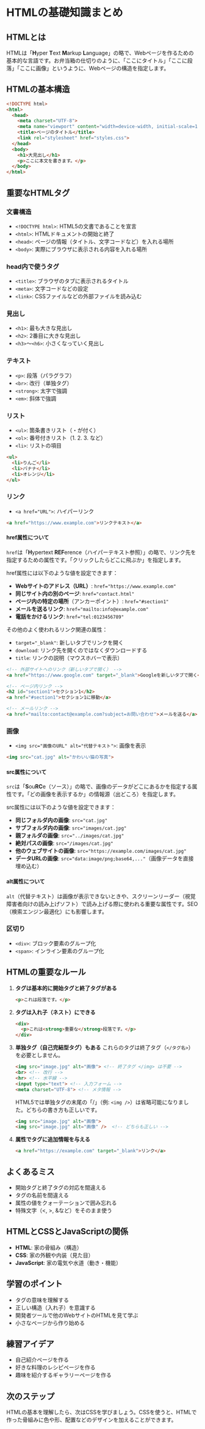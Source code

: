 # HTMLの基礎知識まとめ

## HTMLとは
HTMLは「**H**yper **T**ext **M**arkup **L**anguage」の略で、Webページを作るための基本的な言語です。お弁当箱の仕切りのように、「ここにタイトル」「ここに段落」「ここに画像」というように、Webページの構造を指定します。

## HTMLの基本構造

```html
<!DOCTYPE html>
<html>
  <head>
    <meta charset="UTF-8">
    <meta name="viewport" content="width=device-width, initial-scale=1.0">
    <title>ページのタイトル</title>
    <link rel="stylesheet" href="styles.css">
  </head>
  <body>
    <h1>大見出し</h1>
    <p>ここに本文を書きます。</p>
  </body>
</html>
```

## 重要なHTMLタグ

### 文書構造
- `<!DOCTYPE html>`: HTML5の文書であることを宣言
- `<html>`: HTMLドキュメントの開始と終了
- `<head>`: ページの情報（タイトル、文字コードなど）を入れる場所
- `<body>`: 実際にブラウザに表示される内容を入れる場所

### head内で使うタグ
- `<title>`: ブラウザのタブに表示されるタイトル
- `<meta>`: 文字コードなどの設定
- `<link>`: CSSファイルなどの外部ファイルを読み込む

### 見出し
- `<h1>`: 最も大きな見出し
- `<h2>`: 2番目に大きな見出し
- `<h3>`〜`<h6>`: 小さくなっていく見出し

### テキスト
- `<p>`: 段落（パラグラフ）
- `<br>`: 改行（単独タグ）
- `<strong>`: 太字で強調
- `<em>`: 斜体で強調

### リスト
- `<ul>`: 箇条書きリスト（・が付く）
- `<ol>`: 番号付きリスト（1. 2. 3. など）
- `<li>`: リストの項目

```html
<ul>
  <li>りんご</li>
  <li>バナナ</li>
  <li>オレンジ</li>
</ul>
```

### リンク
- `<a href="URL">`: ハイパーリンク

```html
<a href="https://www.example.com">リンクテキスト</a>
```

#### href属性について
`href`は「**H**ypertext **REF**erence（ハイパーテキスト参照）」の略で、リンク先を指定するための属性です。「クリックしたらどこに飛ぶか」を指定します。

href属性には以下のような値を設定できます：
- **Webサイトのアドレス（URL）**: `href="https://www.example.com"`
- **同じサイト内の別のページ**: `href="contact.html"`
- **ページ内の特定の場所**（アンカーポイント）: `href="#section1"`
- **メールを送るリンク**: `href="mailto:info@example.com"`
- **電話をかけるリンク**: `href="tel:0123456789"`

その他のよく使われるリンク関連の属性：
- `target="_blank"`: 新しいタブでリンクを開く
- `download`: リンク先を開くのではなくダウンロードする
- `title`: リンクの説明（マウスホバーで表示）

```html
<!-- 外部サイトへのリンク（新しいタブで開く） -->
<a href="https://www.google.com" target="_blank">Googleを新しいタブで開く</a>

<!-- ページ内リンク -->
<h2 id="section1">セクション1</h2>
<a href="#section1">セクション1に移動</a>

<!-- メールリンク -->
<a href="mailto:contact@example.com?subject=お問い合わせ">メールを送る</a>
```

### 画像
- `<img src="画像のURL" alt="代替テキスト">`: 画像を表示

```html
<img src="cat.jpg" alt="かわいい猫の写真">
```

#### src属性について
`src`は「**S**ou**RC**e（ソース）」の略で、画像のデータがどこにあるかを指定する属性です。「どの画像を表示するか」の情報源（出どころ）を指定します。

src属性には以下のような値を設定できます：
- **同じフォルダ内の画像**: `src="cat.jpg"`
- **サブフォルダ内の画像**: `src="images/cat.jpg"`
- **親フォルダの画像**: `src="../images/cat.jpg"`
- **絶対パスの画像**: `src="/images/cat.jpg"`
- **他のウェブサイトの画像**: `src="https://example.com/images/cat.jpg"`
- **データURLの画像**: `src="data:image/png;base64,..."`（画像データを直接埋め込む）

#### alt属性について
`alt`（代替テキスト）は画像が表示できないときや、スクリーンリーダー（視覚障害者向けの読み上げソフト）で読み上げる際に使われる重要な属性です。SEO（検索エンジン最適化）にも影響します。

### 区切り
- `<div>`: ブロック要素のグループ化
- `<span>`: インライン要素のグループ化

## HTMLの重要なルール

1. **タグは基本的に開始タグと終了タグがある**
   ```html
   <p>これは段落です。</p>
   ```

2. **タグは入れ子（ネスト）にできる**
   ```html
   <div>
     <p>これは<strong>重要な</strong>段落です。</p>
   </div>
   ```

3. **単独タグ（自己完結型タグ）もある**
   これらのタグは終了タグ（`</タグ名>`）を必要としません。
   ```html
   <img src="image.jpg" alt="画像"> <!-- 終了タグ </img> は不要 -->
   <br> <!-- 改行 -->
   <hr> <!-- 水平線 -->
   <input type="text"> <!-- 入力フォーム -->
   <meta charset="UTF-8"> <!-- メタ情報 -->
   ```
   
   HTML5では単独タグの末尾の「/」（例: `<img />`）は省略可能になりました。どちらの書き方も正しいです。
   ```html
   <img src="image.jpg" alt="画像">
   <img src="image.jpg" alt="画像" />  <!-- どちらも正しい -->
   ```

4. **属性でタグに追加情報を与える**
   ```html
   <a href="https://example.com" target="_blank">リンク</a>
   ```

## よくあるミス

- 開始タグと終了タグの対応を間違える
- タグの名前を間違える
- 属性の値をクォーテーションで囲み忘れる
- 特殊文字（<, >, &など）をそのまま使う

## HTMLとCSSとJavaScriptの関係

- **HTML**: 家の骨組み（構造）
- **CSS**: 家の外観や内装（見た目）
- **JavaScript**: 家の電気や水道（動き・機能）

## 学習のポイント

- タグの意味を理解する
- 正しい構造（入れ子）を意識する
- 開発者ツールで他のWebサイトのHTMLを見て学ぶ
- 小さなページから作り始める

## 練習アイデア

- 自己紹介ページを作る
- 好きな料理のレシピページを作る
- 趣味を紹介するギャラリーページを作る

## 次のステップ

HTMLの基本を理解したら、次はCSSを学びましょう。CSSを使うと、HTMLで作った骨組みに色や形、配置などのデザインを加えることができます。 